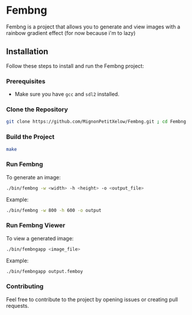 # Fembng

Fembng is a project that allows you to generate and view images with a rainbow gradient effect (for now because i'm to lazy)

## Installation

Follow these steps to install and run the Fembng project:

### Prerequisites

- Make sure you have `gcc` and `sdl2` installed.

### Clone the Repository

```bash
git clone https://github.com/MignonPetitXelow/Fembng.git ; cd Fembng
```

### Build the Project

```bash
make
```
### Run Fembng

To generate an image:
```bash
./bin/fembng -w <width> -h <height> -o <output_file>
```

Example:
```bash
./bin/fembng -w 800 -h 600 -o output
```

### Run Fembng Viewer

To view a generated image:
```bash
./bin/fembngapp <image_file>
```

Example:
```bash
./bin/fembngapp output.femboy
```

### Contributing

Feel free to contribute to the project by opening issues or creating pull requests.
